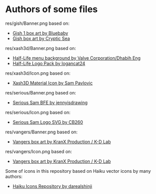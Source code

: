 Authors of some files
=====================

res/gish/Banner.png based on:
* [Gish 1 box art by Bluebaby](https://www.newgrounds.com/art/view/bluebaby/gish-1-box-art)
* [Gish box art by Cryptic Sea](https://store.steampowered.com/app/9500/Gish/)

res/xash3d/Banner.png based on:
* [Half-Life menu background by Valve Corporation/Dhabih Eng](https://half-life.fandom.com/wiki/File:HL_steam_background.png)
* [Half-Life Logo Pack by logancat24](https://www.deviantart.com/logancat24/art/Half-Life-Logo-Pack-287144254)

res/xash3d/Icon.png based on:
* [Xash3D Material Icon by Sam Pavlovic](https://github.com/FWGS/xash3d/blob/master/game_launch/icon-xash-material.png)

res/serious/Banner.png based on:
* [Serious Sam BFE by jennyisdrawing](https://www.deviantart.com/jennyisdrawing/art/Serious-Sam-BFE-579764314)

res/serious/Icon.png based on:
* [Serious Sam Logo SVG by CB260](https://www.deviantart.com/cb260/art/Serious-Sam-Logo-SVG-212403670)

res/vangers/Banner.png based on:
* [Vangers box art by KranX Production / K-D Lab](https://store.steampowered.com/app/264080/Vangers/)

res/vangers/Icon.png based on:
* [Vangers box art by KranX Production / K-D Lab](https://store.steampowered.com/app/264080/Vangers/)

Some of icons in this repository based on Haiku vector icons by many authors:
* [Haiku Icons Repository by darealshinji](https://github.com/darealshinji/haiku-icons)
